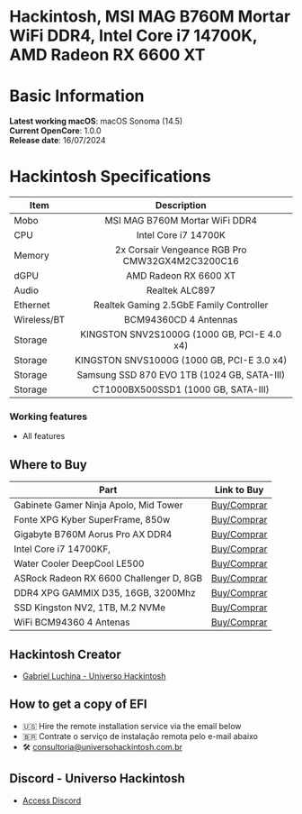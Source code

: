 # Hackintosh, MSI MAG B760M Mortar WiFi DDR4, Intel Core i7 14700K, AMD Radeon RX 6600 XT

# Basic Information

**Latest working macOS**: macOS Sonoma (14.5)
<br>
**Current OpenCore**: 1.0.0
<br>
**Release date**: 16/07/2024

# Hackintosh Specifications
|Item|Description|
|-|:-------:|
|Mobo|MSI MAG B760M Mortar WiFi DDR4|
|CPU|Intel Core i7 14700K|
|Memory|2x Corsair Vengeance RGB Pro CMW32GX4M2C3200C16|
|dGPU|AMD Radeon RX 6600 XT|
|Audio|Realtek ALC897|
|Ethernet|Realtek Gaming 2.5GbE Family Controller|
|Wireless/BT|BCM94360CD 4 Antennas|
|Storage|KINGSTON SNV2S1000G (1000 GB, PCI-E 4.0 x4)|
|Storage|KINGSTON SNVS1000G (1000 GB, PCI-E 3.0 x4)|
|Storage|Samsung SSD 870 EVO 1TB (1024 GB, SATA-III)|
|Storage|CT1000BX500SSD1 (1000 GB, SATA-III)|

### Working features
- All features

## Where to Buy

|Part|Link to Buy|
|-|:-------:|
|Gabinete Gamer Ninja Apolo, Mid Tower|[Buy/Comprar](https://www.terabyteshop.com.br/produto/22964/gabinete-gamer-ninja-apolo-mini-tower-rgb-matx-black-sem-fonte-com-3-fans?p=880853)|
|Fonte XPG Kyber SuperFrame, 850w|[Buy/Comprar](https://www.terabyteshop.com.br/produto/25114/fonte-xpg-kyber-superframe-850w-80-plus-gold-com-conector-pcie-50-pfc-ativo?p=880853)|
|Gigabyte B760M Aorus Pro AX DDR4|[Buy/Comprar](https://www.terabyteshop.com.br/produto/24705/placa-mae-gigabyte-b760m-aorus-pro-ax-ddr4-chipset-b760-intel-lga-1700-matx-ddr4?p=880853)|
|Intel Core i7 14700KF,|[Buy/Comprar](https://www.terabyteshop.com.br/produto/26269/processador-intel-core-i7-14700kf-34-ghz-56ghz-turbo-14-geracao-20-cores-28-threads-lga-1700-bx8071514700kf?p=880853)|
|Water Cooler DeepCool LE500|[Buy/Comprar](https://www.terabyteshop.com.br/produto/22309/water-cooler-deepcool-le500-led-6-cores-240mm-intel-amd-r-le500-bklnmc-g-1?p=880853)|
|ASRock Radeon RX 6600 Challenger D, 8GB|[Buy/Comprar](https://www.terabyteshop.com.br/produto/19808/placa-de-video-asrock-radeon-rx-6600-challenger-d-8gb-gddr6-fsr-ray-tracing-90-ga2rzz-00uanf?p=880853)|
|DDR4 XPG GAMMIX D35, 16GB, 3200Mhz|[Buy/Comprar](https://www.terabyteshop.com.br/produto/25637/memoria-ddr4-xpg-gammix-d35-16gb-3200mhz-black-ax4u320016g16a-sbkd35?p=880853)|
|SSD Kingston NV2, 1TB, M.2 NVMe|[Buy/Comprar](https://www.terabyteshop.com.br/produto/23000/ssd-kingston-nv2-1tb-m2-nvme-2280-leitura-3500mbs-e-gravacao-2100mbs-snv2s1000g?p=880853)|
|WiFi BCM94360 4 Antenas|[Buy/Comprar](https://hackintosh.one/s/5yc41)|

## Hackintosh Creator
- [Gabriel Luchina - Universo Hackintosh](https://luchina.com.br)

## How to get a copy of EFI
- 🇺🇸 Hire the remote installation service via the email below
- 🇧🇷 Contrate o serviço de instalação remota pelo e-mail abaixo
- 🛠️ [consultoria@universohackintosh.com.br](mailto:consultoria@universohackintosh.com.br)

## Discord - Universo Hackintosh
- [Access Discord](https://discord.universohackintosh.com.br)
